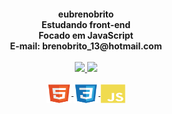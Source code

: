 <h4 align="center">


<div align="center" text>
eubrenobrito<br>
Estudando front-end<br>
Focado em JavaScript<br>
E-mail: brenobrito_13@hotmail.com <br>
</div>
 <br>
<div align="center">
  <a href="https://github.com/eubrenobrito">
  <img height="155em" src="https://github-readme-stats.vercel.app/api?username=eubrenobrito&show_icons=true&theme=dark&include_all_commits=true&count_private=true"/>
  <img height="155em" src="https://github-readme-stats.vercel.app/api/top-langs/?username=eubrenobrito&layout=compact&langs_count=7&theme=dark"/>
</div>
<div style="display: inline_block"><br>
  <img align="center" alt="Breno-HTML" height="30" width="40" src="https://raw.githubusercontent.com/devicons/devicon/master/icons/html5/html5-original.svg">
  <img align="center" alt="Breno-CSS" height="30" width="40" src="https://raw.githubusercontent.com/devicons/devicon/master/icons/css3/css3-original.svg">
  <img align="center" alt="Breno-Js" height="30" width="40" src="https://raw.githubusercontent.com/devicons/devicon/master/icons/javascript/javascript-plain.svg">
</div>
